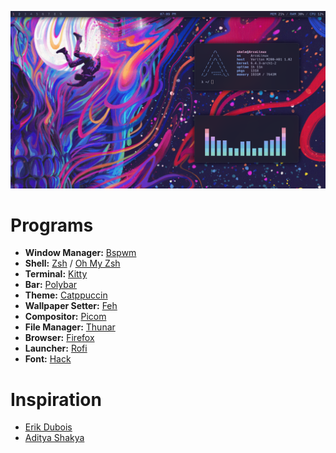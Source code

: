 ![screenshot](screenshot.png)

# Programs
- **Window Manager:** [Bspwm](https://github.com/baskerville/bspwm/)
- **Shell:** [Zsh](https://zsh.sourceforge.io/) / [Oh My Zsh](https://github.com/ohmyzsh/ohmyzsh)
- **Terminal:** [Kitty](https://github.com/kovidgoyal/kitty)
- **Bar:** [Polybar](https://github.com/polybar/polybar)
- **Theme:** [Catppuccin](https://github.com/catppuccin/catppuccin)
- **Wallpaper Setter:** [Feh](https://github.com/derf/feh)
- **Compositor:** [Picom](https://github.com/yshui/picom/)
- **File Manager:** [Thunar](https://gitlab.xfce.org/xfce/thunar)
- **Browser:** [Firefox](https://www.mozilla.org/en-US/firefox/)
- **Launcher:** [Rofi](https://github.com/davatorium/rofi)
- **Font:** [Hack](https://sourcefoundry.org/hack/)

# Inspiration
- [Erik Dubois](https://github.com/erikdubois/)
- [Aditya Shakya](https://github.com/adi1090x)
